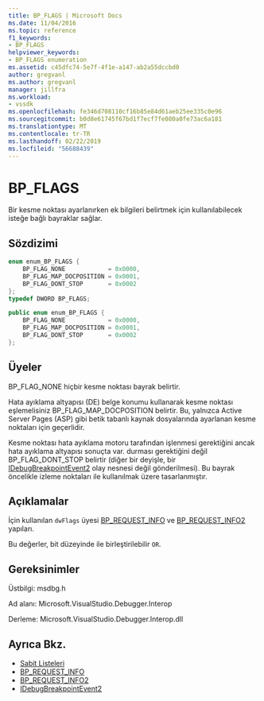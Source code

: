 ```yaml
---
title: BP_FLAGS | Microsoft Docs
ms.date: 11/04/2016
ms.topic: reference
f1_keywords:
- BP_FLAGS
helpviewer_keywords:
- BP_FLAGS enumeration
ms.assetid: c45dfc74-5e7f-4f1e-a147-ab2a55dccbd0
author: gregvanl
ms.author: gregvanl
manager: jillfra
ms.workload:
- vssdk
ms.openlocfilehash: fe346d708110cf16b85e84d61aeb25ee335c0e96
ms.sourcegitcommit: b0d8e61745f67bd1f7ecf7fe080a0fe73ac6a181
ms.translationtype: MT
ms.contentlocale: tr-TR
ms.lasthandoff: 02/22/2019
ms.locfileid: "56688439"
---
```

# <a name="bpflags"></a>BP_FLAGS
Bir kesme noktası ayarlanırken ek bilgileri belirtmek için kullanılabilecek isteğe bağlı bayraklar sağlar.

## <a name="syntax"></a>Sözdizimi

```cpp
enum enum_BP_FLAGS {
    BP_FLAG_NONE            = 0x0000,
    BP_FLAG_MAP_DOCPOSITION = 0x0001,
    BP_FLAG_DONT_STOP       = 0x0002
};
typedef DWORD BP_FLAGS;
```

```csharp
public enum enum_BP_FLAGS {
    BP_FLAG_NONE            = 0x0000,
    BP_FLAG_MAP_DOCPOSITION = 0x0001,
    BP_FLAG_DONT_STOP       = 0x0002
};
```

## <a name="members"></a>Üyeler
BP_FLAG_NONE hiçbir kesme noktası bayrak belirtir.

Hata ayıklama altyapısı (DE) belge konumu kullanarak kesme noktası eşlemelisiniz BP_FLAG_MAP_DOCPOSITION belirtir. Bu, yalnızca Active Server Pages (ASP) gibi betik tabanlı kaynak dosyalarında ayarlanan kesme noktaları için geçerlidir.

Kesme noktası hata ayıklama motoru tarafından işlenmesi gerektiğini ancak hata ayıklama altyapısı sonuçta var. durması gerektiğini değil BP_FLAG_DONT_STOP belirtir (diğer bir deyişle, bir [IDebugBreakpointEvent2](../../../extensibility/debugger/reference/idebugbreakpointevent2.md) olay nesnesi değil gönderilmesi). Bu bayrak öncelikle izleme noktaları ile kullanılmak üzere tasarlanmıştır.

## <a name="remarks"></a>Açıklamalar
İçin kullanılan `dwFlags` üyesi [BP_REQUEST_INFO](../../../extensibility/debugger/reference/bp-request-info.md) ve [BP_REQUEST_INFO2](../../../extensibility/debugger/reference/bp-request-info2.md) yapıları.

Bu değerler, bit düzeyinde ile birleştirilebilir `OR`.

## <a name="requirements"></a>Gereksinimler
Üstbilgi: msdbg.h

Ad alanı: Microsoft.VisualStudio.Debugger.Interop

Derleme: Microsoft.VisualStudio.Debugger.Interop.dll

## <a name="see-also"></a>Ayrıca Bkz.
- [Sabit Listeleri](../../../extensibility/debugger/reference/enumerations-visual-studio-debugging.md)
- [BP_REQUEST_INFO](../../../extensibility/debugger/reference/bp-request-info.md)
- [BP_REQUEST_INFO2](../../../extensibility/debugger/reference/bp-request-info2.md)
- [IDebugBreakpointEvent2](../../../extensibility/debugger/reference/idebugbreakpointevent2.md)
